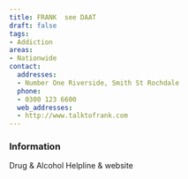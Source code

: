```yaml
---
title: FRANK  see DAAT
draft: false
tags:
- Addiction
areas:
- Nationwide
contact:
  addresses:
  - Number One Riverside, Smith St Rochdale
  phone:
  - 0300 123 6600
  web_addresses:
  - http://www.talktofrank.com
---
```


### Information
Drug & Alcohol Helpline & website

